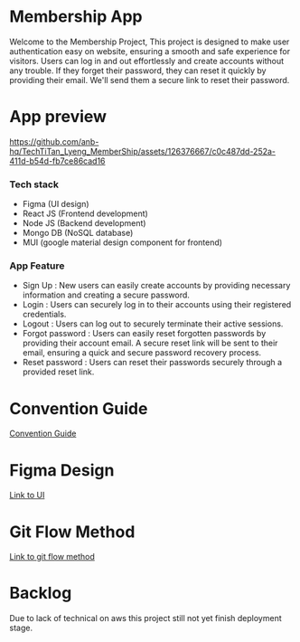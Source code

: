 # Membership App

Welcome to the Membership Project, This project is designed to make user authentication easy on website, ensuring a smooth and safe experience for  visitors. Users can log in and out effortlessly and create accounts without any trouble. If they forget their password, they can reset it quickly by providing their email. We'll send them a secure link to reset their password. 


# App preview

https://github.com/anb-hq/TechTiTan_Lyeng_MemberShip/assets/126376667/c0c487dd-252a-411d-b54d-fb7ce86cad16

### Tech stack

- Figma (UI design)
- React JS (Frontend development)
- Node JS (Backend development)
- Mongo DB (NoSQL database)
- MUI (google material design component for frontend)

### App Feature

- Sign Up : New users can easily create accounts by providing necessary information and creating a secure password.
- Login : Users can securely log in to their accounts using their registered credentials.
- Logout : Users can log out to securely terminate their active sessions.
- Forgot password : Users can easily reset forgotten passwords by providing their account email. A secure reset link will be sent to their email, ensuring a quick and secure password recovery process.
- Reset password : Users can reset their passwords securely through a provided reset link.

# Convention Guide

[Convention Guide](https://periodic-composer-55b.notion.site/Membership-Convention-Guide-0a53a35f868d46ce93e2e77ed5193179?pvs=4)

# Figma Design

[Link to UI](https://www.figma.com/file/TMwmqg5X7zL2x0S7yM8Bxb/MemberShip?type=design&node-id=0%3A1&mode=design&t=gCczz56540M134s3-1)

# Git Flow Method

[Link to git flow method](https://periodic-composer-55b.notion.site/Git-Flow-Method-5577d064d3364f16a14e7e6f76922a8c?pvs=4)

# Backlog

Due to lack of technical on aws this project still not yet finish deployment stage.
